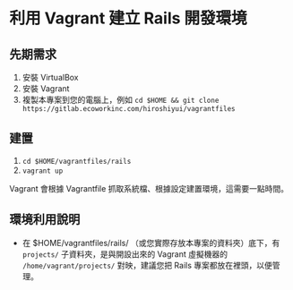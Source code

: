 # 利用 Vagrant 建立 Rails 開發環境

## 先期需求

1. 安裝 VirtualBox
2. 安裝 Vagrant
3. 複製本專案到您的電腦上，例如 `cd $HOME && git clone https://gitlab.ecoworkinc.com/hiroshiyui/vagrantfiles`

## 建置

1. `cd $HOME/vagrantfiles/rails`
2. `vagrant up`

Vagrant 會根據 Vagrantfile 抓取系統檔、根據設定建置環境，這需要一點時間。

## 環境利用說明

* 在 $HOME/vagrantfiles/rails/ （或您實際存放本專案的資料夾）底下，有 `projects/` 子資料夾，是與開設出來的 Vagrant 虛擬機器的 `/home/vagrant/projects/` 對映，建議您把 Rails 專案都放在裡頭，以便管理。

